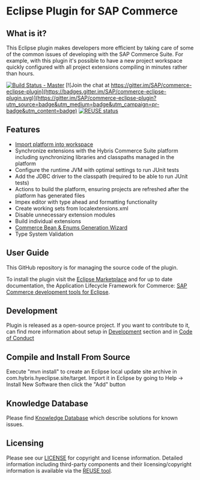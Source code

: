 # Eclipse Plugin for SAP Commerce

What is it?
-----------
This Eclipse plugin makes developers more efficient by taking care of some of the common issues of developing with the SAP Commerce Suite. For example, with this plugin it's possible to have a new project workspace quickly configured with all project extensions compiling in minutes rather than hours.

[![Build Status - Master](https://travis-ci.com/mikolayek/hybris-commerce-eclipse-plugin.svg?branch=master)](https://travis-ci.com/mikolayek/hybris-commerce-eclipse-plugin) [![Join the chat at https://gitter.im/SAP/commerce-eclipse-plugin](https://badges.gitter.im/SAP/commerce-eclipse-plugin.svg)](https://gitter.im/SAP/commerce-eclipse-plugin?utm_source=badge&utm_medium=badge&utm_campaign=pr-badge&utm_content=badge) [![REUSE status](https://api.reuse.software/badge/github.com/SAP/hybris-commerce-eclipse-plugin)](https://api.reuse.software/info/github.com/SAP/hybris-commerce-eclipse-plugin)
    
Features
-----------
* [Import platform into workspace](docs/importer/importer.md)
* Synchronize extensions with the Hybris Commerce Suite platform including synchronizing libraries and classpaths managed in the platform
* Configure the runtime JVM with optimal settings to run JUnit tests
* Add the JDBC driver to the classpath (required to be able to run JUnit tests)
* Actions to build the platform, ensuring projects are refreshed after the platform has generated files
* Impex editor with type ahead and formatting functionality
* Create working sets from localextensions.xml
* Disable unnecessary extension modules
* Build individual extensions
* [Commerce Bean & Enums Generation Wizard](docs/beangen/beangen.md)
* Type System Validation

User Guide
----------
This GitHub repository is for managing the source code of the plugin.

To install the plugin visit the [Eclipse Marketplace](https://marketplace.eclipse.org/content/sap-hybris-commerce-development-tools-eclipse) and for up to date documentation, the Application Lifecycle Framework for Commerce: [SAP Commerce development tools for Eclipse](https://wiki.hybris.com/display/hybrisALF/SAP+Hybris+Commerce+development+tools+for+Eclipse).

Development
--------------

Plugin is released as a open-source project. If you want to contribute to it, can find more information about setup in [Development](docs/dev/development.md) section and in [Code of Conduct](CODE_OF_CONDUCT.md)


Compile and Install From Source
-------------------------------
Execute "mvn install" to create an Eclipse local update site archive in com.hybris.hyeclipse.site/target. Import it in Eclipse by going to Help -> Install New Software then click the "Add" button

Knowledge Database
--------------

Please find [Knowledge Database](docs/kb/info.md)  which describe solutions for known issues.

Licensing
--------------

Please see our [LICENSE](LICENSE) for copyright and license information. Detailed information including third-party components and their licensing/copyright information is available via the [REUSE tool](https://api.reuse.software/info/github.com/SAP/hybris-commerce-eclipse-plugin).
